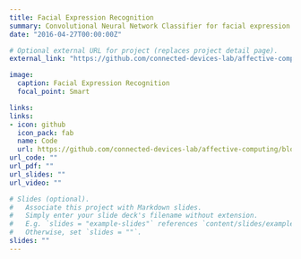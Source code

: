 ```yaml
---
title: Facial Expression Recognition
summary: Convolutional Neural Network Classifier for facial expression recognition based on the FER2013 dataset.
date: "2016-04-27T00:00:00Z"

# Optional external URL for project (replaces project detail page).
external_link: "https://github.com/connected-devices-lab/affective-computing/blob/master/facial/facial-emotion-recognition-cnn/alex-augmented.ipynb"

image:
  caption: Facial Expression Recognition
  focal_point: Smart

links:
links:
- icon: github
  icon_pack: fab
  name: Code
  url: https://github.com/connected-devices-lab/affective-computing/blob/master/facial/facial-emotion-recognition-cnn/alex-augmented.ipynb
url_code: ""
url_pdf: ""
url_slides: ""
url_video: ""

# Slides (optional).
#   Associate this project with Markdown slides.
#   Simply enter your slide deck's filename without extension.
#   E.g. `slides = "example-slides"` references `content/slides/example-slides.md`.
#   Otherwise, set `slides = ""`.
slides: ""
---
```

